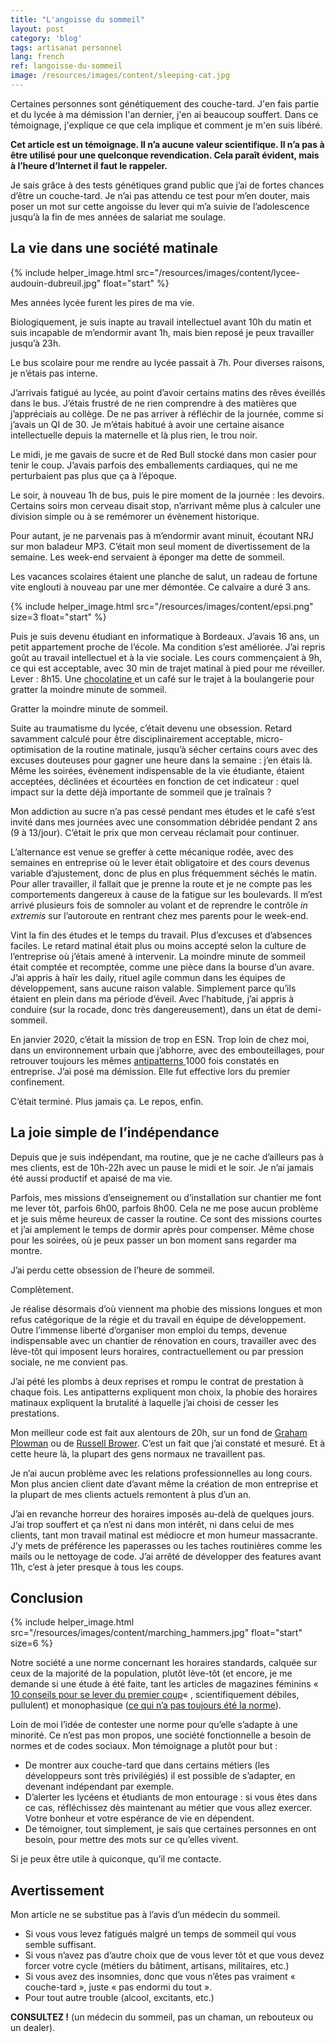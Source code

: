 ```yaml
---
title: "L'angoisse du sommeil"
layout: post
category: 'blog'
tags: artisanat personnel
lang: french
ref: langoisse-du-sommeil
image: /resources/images/content/sleeping-cat.jpg
---
```


Certaines personnes sont génétiquement des couche-tard. J'en fais partie et du lycée à ma démission l'an dernier, j'en ai beaucoup souffert. Dans ce témoignage, j'explique ce que cela implique et comment je m'en suis libéré.

**Cet article est un témoignage. Il n’a aucune valeur scientifique. Il n’a pas à être utilisé pour une quelconque revendication. Cela paraît évident, mais à l’heure d’Internet il faut le rappeler.**

Je sais grâce à des tests génétiques grand public que j’ai de fortes chances d’être un couche-tard. Je n’ai pas attendu ce test pour m’en douter, mais poser un mot sur cette angoisse du lever qui m’a suivie de l’adolescence jusqu’à la fin de mes années de salariat me soulage.

## La vie dans une société matinale

{% include helper_image.html src="/resources/images/content/lycee-audouin-dubreuil.jpg" float="start" %}

Mes années lycée furent les pires de ma vie.

Biologiquement, je suis inapte au travail intellectuel avant 10h du matin et suis incapable de m’endormir avant 1h, mais bien reposé je peux travailler jusqu’à 23h.

Le bus scolaire pour me rendre au lycée passait à 7h. Pour diverses raisons, je n’étais pas interne.

J’arrivais fatigué au lycée, au point d’avoir certains matins des rêves éveillés dans le bus. J’étais frustré de ne rien comprendre à des matières que j’appréciais au collège. De ne pas arriver à réfléchir de la journée, comme si j’avais un QI de 30. Je m’étais habitué à avoir une certaine aisance intellectuelle depuis la maternelle et là plus rien, le trou noir.

Le midi, je me gavais de sucre et de Red Bull stocké dans mon casier pour tenir le coup. J’avais parfois des emballements cardiaques, qui ne me perturbaient pas plus que ça à l’époque.

Le soir, à nouveau 1h de bus, puis le pire moment de la journée : les devoirs. Certains soirs mon cerveau disait stop, n’arrivant même plus à calculer une division simple ou à se remémorer un évènement historique.

Pour autant, je ne parvenais pas à m’endormir avant minuit, écoutant NRJ sur mon baladeur MP3. C’était mon seul moment de divertissement de la semaine. Les week-end servaient à éponger ma dette de sommeil.

Les vacances scolaires étaient une planche de salut, un radeau de fortune vite englouti à nouveau par une mer démontée. Ce calvaire a duré 3 ans.

{% include helper_image.html src="/resources/images/content/epsi.png" size=3 float="start" %}

Puis je suis devenu étudiant en informatique à Bordeaux. J’avais 16 ans, un petit appartement proche de l’école. Ma condition s’est améliorée. J’ai repris goût au travail intellectuel et à la vie sociale. Les cours commençaient à 9h, ce qui est acceptable, avec 30 min de trajet matinal à pied pour me réveiller. Lever : 8h15. Une [chocolatine ](https://www.ledauphine.com/france-monde/2016/10/24/le-vrai-nom-c-est-pourtant-chocolatine)et un café sur le trajet à la boulangerie pour gratter la moindre minute de sommeil.

Gratter la moindre minute de sommeil.

Suite au traumatisme du lycée, c’était devenu une obsession. Retard savamment calculé pour être disciplinairement acceptable, micro-optimisation de la routine matinale, jusqu’à sécher certains cours avec des excuses douteuses pour gagner une heure dans la semaine : j’en étais là. Même les soirées, évènement indispensable de la vie étudiante, étaient acceptées, déclinées et écourtées en fonction de cet indicateur : quel impact sur la dette déjà importante de sommeil que je traînais ?

Mon addiction au sucre n’a pas cessé pendant mes études et le café s’est invité dans mes journées avec une consommation débridée pendant 2 ans (9 à 13/jour). C’était le prix que mon cerveau réclamait pour continuer.

L’alternance est venue se greffer à cette mécanique rodée, avec des semaines en entreprise où le lever était obligatoire et des cours devenus variable d’ajustement, donc de plus en plus fréquemment séchés le matin. Pour aller travailler, il fallait que je prenne la route et je ne compte pas les comportements dangereux à cause de la fatigue sur les boulevards. Il m’est arrivé plusieurs fois de somnoler au volant et de reprendre le contrôle *in extremis* sur l’autoroute en rentrant chez mes parents pour le week-end.

Vint la fin des études et le temps du travail. Plus d’excuses et d’absences faciles. Le retard matinal était plus ou moins accepté selon la culture de l’entreprise où j’étais amené à intervenir. La moindre minute de sommeil était comptée et recomptée, comme une pièce dans la bourse d’un avare. J’ai appris à haïr les daily, rituel agile commun dans les équipes de développement, sans aucune raison valable. Simplement parce qu’ils étaient en plein dans ma période d’éveil. Avec l’habitude, j’ai appris à conduire (sur la rocade, donc très dangereusement), dans un état de demi-sommeil.

En janvier 2020, c’était la mission de trop en ESN. Trop loin de chez moi, dans un environnement urbain que j’abhorre, avec des embouteillages, pour retrouver toujours les mêmes [antipatterns ](https://sourcemaking.com/antipatterns)1000 fois constatés en entreprise. J’ai posé ma démission. Elle fut effective lors du premier confinement.

C’était terminé. Plus jamais ça. Le repos, enfin.

## La joie simple de l’indépendance

Depuis que je suis indépendant, ma routine, que je ne cache d’ailleurs pas à mes clients, est de 10h-22h avec un pause le midi et le soir. Je n’ai jamais été aussi productif et apaisé de ma vie.

Parfois, mes missions d’enseignement ou d’installation sur chantier me font me lever tôt, parfois 6h00, parfois 8h00. Cela ne me pose aucun problème et je suis même heureux de casser la routine. Ce sont des missions courtes et j’ai amplement le temps de dormir après pour compenser. Même chose pour les soirées, où je peux passer un bon moment sans regarder ma montre.

J’ai perdu cette obsession de l’heure de sommeil.

Complètement.

Je réalise désormais d’où viennent ma phobie des missions longues et mon refus catégorique de la régie et du travail en équipe de développement. Outre l’immense liberté d’organiser mon emploi du temps, devenue indispensable avec un chantier de rénovation en cours, travailler avec des lève-tôt qui imposent leurs horaires, contractuellement ou par pression sociale, ne me convient pas.

J’ai pété les plombs à deux reprises et rompu le contrat de prestation à chaque fois. Les antipatterns expliquent mon choix, la phobie des horaires matinaux expliquent la brutalité à laquelle j’ai choisi de cesser les prestations.

Mon meilleur code est fait aux alentours de 20h, sur un fond de [Graham Plowman](https://www.youtube.com/watch?v=9CEpRkapZn0) ou de [Russell Brower](https://www.youtube.com/watch?v=ne-JwpCXUbM). C’est un fait que j’ai constaté et mesuré. Et à cette heure là, la plupart des gens normaux ne travaillent pas.

Je n’ai aucun problème avec les relations professionnelles au long cours. Mon plus ancien client date d’avant même la création de mon entreprise et la plupart de mes clients actuels remontent à plus d’un an.

J’ai en revanche horreur des horaires imposés au-delà de quelques jours. J’ai trop souffert et ça n’est ni dans mon intérêt, ni dans celui de mes clients, tant mon travail matinal est médiocre et mon humeur massacrante. J’y mets de préférence les paperasses ou les taches routinières comme les mails ou le nettoyage de code. J’ai arrêté de développer des features avant 11h, c’est à jeter presque à tous les coups.

## Conclusion

{% include helper_image.html src="/resources/images/content/marching_hammers.jpg" float="start" size=6 %}

Notre société a une norme concernant les horaires standards, calquée sur ceux de la majorité de la population, plutôt lève-tôt (et encore, je me demande si une étude à été faite, tant les articles de magazines féminins « [10 conseils pour se lever du premier coup](https://www.fourchette-et-bikini.fr/bien-etre/10-conseils-pour-arriver-a-se-lever-tot-le-matin.html)« , scientifiquement débiles, pullulent) et monophasique ([ce qui n’a pas toujours été la norme](https://www.youtube.com/watch?v=fz0-5JVeiVs)).

Loin de moi l’idée de contester une norme pour qu’elle s’adapte à une minorité. Ce n’est pas mon propos, une société fonctionnelle a besoin de normes et de codes sociaux. Mon témoignage a plutôt pour but :

- De montrer aux couche-tard que dans certains métiers (les développeurs sont très privilégiés) il est possible de s’adapter, en devenant indépendant par exemple.
- D’alerter les lycéens et étudiants de mon entourage : si vous êtes dans ce cas, réfléchissez dès maintenant au métier que vous allez exercer. Votre bonheur et votre espérance de vie en dépendent.
- De témoigner, tout simplement, je sais que certaines personnes en ont besoin, pour mettre des mots sur ce qu’elles vivent.

Si je peux être utile à quiconque, qu’il me contacte.

## Avertissement

Mon article ne se substitue pas à l’avis d’un médecin du sommeil.

- Si vous vous levez fatigués malgré un temps de sommeil qui vous semble suffisant.
- Si vous n’avez pas d’autre choix que de vous lever tôt et que vous devez forcer votre cycle (métiers du bâtiment, artisans, militaires, etc.)
- Si vous avez des insomnies, donc que vous n’êtes pas vraiment « couche-tard », juste « pas endormi du tout ».
- Pour tout autre trouble (alcool, excitants, etc.)

**CONSULTEZ !** (un médecin du sommeil, pas un chaman, un rebouteux ou un dealer).